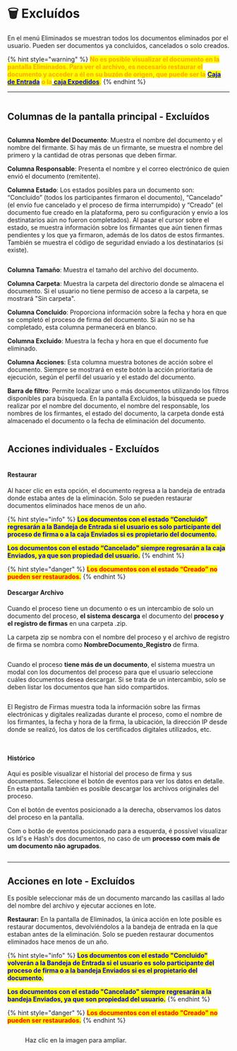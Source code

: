 # 🗑️ Excluídos

En el menú Eliminados se muestran todos los documentos eliminados por el usuario. Pueden ser documentos ya concluidos, cancelados o solo creados.

{% hint style="warning" %}
<mark style="color:orange;">**No es posible visualizar el documento en la pantalla Eliminados. Para ver el archivo, es necesario restaurar el documento y acceder a él en su buzón de origen, que puede ser la**</mark> [<mark style="color:blue;">**Caja de Entrada**</mark>](https://app.gitbook.com/o/Ai1YjbPQxIuvTaVzoZ4H/s/zDlPVk00J5AKVvFiB3dg/) <mark style="color:orange;">**o la**</mark>[ <mark style="color:blue;">**caja Expedidos**</mark>](enviados.md)<mark style="color:orange;">**.**</mark>
{% endhint %}

***

<figure><img src="../.gitbook/assets/image (37).png" alt=""><figcaption></figcaption></figure>

## Columnas de la pantalla principal - Excluídos

<figure><img src="../.gitbook/assets/image (38).png" alt=""><figcaption></figcaption></figure>

**Columna Nombre del Documento**: Muestra el nombre del documento y el nombre del firmante. Si hay más de un firmante, se muestra el nombre del primero y la cantidad de otras personas que deben firmar.

**Columna Responsable**: Presenta el nombre y el correo electrónico de quien envió el documento (remitente).

**Columna Estado**: Los estados posibles para un documento son: “Concluido” (todos los participantes firmaron el documento), “Cancelado” (el envío fue cancelado y el proceso de firma interrumpido) y “Creado” (el documento fue creado en la plataforma, pero su configuración y envío a los destinatarios aún no fueron completados). Al pasar el cursor sobre el estado, se muestra información sobre los firmantes que aún tienen firmas pendientes y los que ya firmaron, además de los datos de estos firmantes. También se muestra el código de seguridad enviado a los destinatarios (si existe).

<figure><img src="../.gitbook/assets/image (39).png" alt=""><figcaption></figcaption></figure>

**Columna Tamaño**: Muestra el tamaño del archivo del documento.&#x20;

**Columna Carpeta**: Muestra la carpeta del directorio donde se almacena el documento. Si el usuario no tiene permiso de acceso a la carpeta, se mostrará "Sin carpeta".

**Columna Concluido**: Proporciona información sobre la fecha y hora en que se completó el proceso de firma del documento. Si aún no se ha completado, esta columna permanecerá en blanco.&#x20;

**Columna Excluido**: Muestra la fecha y hora en que el documento fue eliminado.&#x20;

**Columna Acciones**: Esta columna muestra botones de acción sobre el documento. Siempre se mostrará en este botón la acción prioritaria de ejecución, según el perfil del usuario y el estado del documento.

**Barra de filtro**: Permite localizar uno o más documentos utilizando los filtros disponibles para búsqueda. En la pantalla Excluidos, la búsqueda se puede realizar por el nombre del documento, el nombre del responsable, los nombres de los firmantes, el estado del documento, la carpeta donde está almacenado el documento o la fecha de eliminación del documento.

<figure><img src="../.gitbook/assets/image (40).png" alt=""><figcaption></figcaption></figure>

## Acciones individuales - Excluídos

<figure><img src="../.gitbook/assets/image (41).png" alt=""><figcaption></figcaption></figure>

#### **Restaurar**

Al hacer clic en esta opción, el documento regresa a la bandeja de entrada donde estaba antes de la eliminación. Solo se pueden restaurar documentos eliminados hace menos de un año.

{% hint style="info" %}
<mark style="color:blue;">**Los documentos con el estado “Concluido” regresarán a la Bandeja de Entrada si el usuario es solo participante del proceso de firma o a la caja Enviados si es propietario del documento.**</mark>

<mark style="color:blue;">**Los documentos con el estado “Cancelado” siempre regresarán a la caja Enviados, ya que son propiedad del usuario.**</mark>
{% endhint %}

{% hint style="danger" %}
<mark style="color:red;">**Los documentos con el estado “Creado” no pueden ser restaurados.**</mark>
{% endhint %}

#### Descargar Archivo

Cuando el proceso tiene un documento o es un intercambio de solo un documento del proceso, **el sistema descarga** el documento del **proceso y el registro de firmas** en una carpeta .zip.

La carpeta zip se nombra con el nombre del proceso y el archivo de registro de firma se nombra como **NombreDocumento\_Registro** de firma.

<figure><img src="../.gitbook/assets/image (44).png" alt=""><figcaption></figcaption></figure>

Cuando el proceso **tiene más de un documento**, el sistema muestra un modal con los documentos del proceso para que el usuario seleccione cuáles documentos desea descargar. Si se trata de un intercambio, solo se deben listar los documentos que han sido compartidos.

<figure><img src="../.gitbook/assets/image (45).png" alt=""><figcaption></figcaption></figure>

El Registro de Firmas muestra toda la información sobre las firmas electrónicas y digitales realizadas durante el proceso, como el nombre de los firmantes, la fecha y hora de la firma, la ubicación, la dirección IP desde donde se realizó, los datos de los certificados digitales utilizados, etc.

<figure><img src="../.gitbook/assets/image (47).png" alt=""><figcaption></figcaption></figure>

<figure><img src="../.gitbook/assets/image (48).png" alt=""><figcaption></figcaption></figure>

#### **Histórico**

Aquí es posible visualizar el historial del proceso de firma y sus documentos. Seleccione el botón de eventos para ver los datos en detalle. En esta pantalla también es posible descargar los archivos originales del proceso.&#x20;

Con el botón de eventos posicionado a la derecha, observamos los datos del proceso en la pantalla.

Com o botão de eventos posicionado para a esquerda, é possível visualizar os Id's e Hash's dos documentos, no caso de um **processo com mais de um documento não agrupados**.

<figure><img src="../.gitbook/assets/image (50).png" alt=""><figcaption></figcaption></figure>

***

## Acciones en lote - Excluídos

Es posible seleccionar más de un documento marcando las casillas al lado del nombre del archivo y ejecutar acciones en lote.

**Restaurar:** En la pantalla de Eliminados, la única acción en lote posible es restaurar documentos, devolviéndolos a la bandeja de entrada en la que estaban antes de la eliminación. Solo se pueden restaurar documentos eliminados hace menos de un año.

{% hint style="info" %}
<mark style="color:blue;">**Los documentos con el estado "Concluido" volverán a la Bandeja de Entrada si el usuario es solo participante del proceso de firma o a la bandeja Enviados si es el propietario del documento.**</mark>

<mark style="color:blue;">**Los documentos con el estado "Cancelado" siempre regresarán a la bandeja Enviados, ya que son propiedad del usuario.**</mark>
{% endhint %}

{% hint style="danger" %}
<mark style="color:red;">**Los documentos con el estado "Creado" no pueden ser restaurados.**</mark>
{% endhint %}

<figure><img src="../.gitbook/assets/image (52).png" alt=""><figcaption><p>Haz clic en la imagen para ampliar.</p></figcaption></figure>
